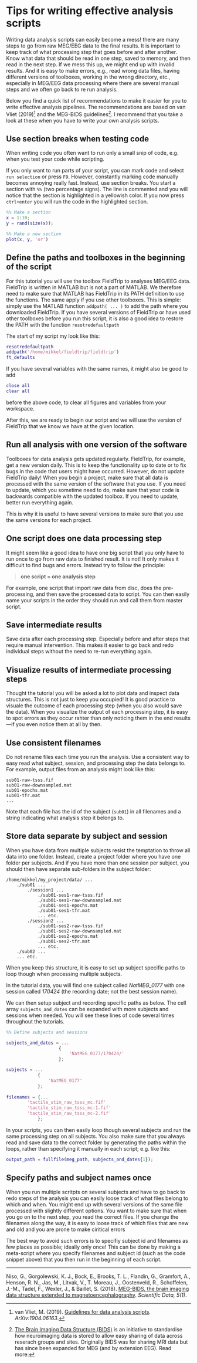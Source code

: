 ﻿# Tips for writing effective analysis scripts

Writing data analysis scripts can easily become a mess! there are many steps to go from raw MEG/EEG data to the final results. It is important to keep track of what processing step that goes before and after another. Know what data that should be read in one step, saved to memory, and then read in the next step. If we mess this up, we might end up with invalid results. And it is easy to make errors, e.g., read wrong data files, having different versions of toolboxes, working in the wrong directory, etc., especially in MEG/EEG data processing where there are several manual steps and we often go back to re run analysis.

Below you find a quick list of recommendations to make it easier for you to write effective analysis pipelines. The recommendations are based on van Vliet (2019)[^1] and the MEG-BIDS guidelines[^2]. I recommend that you take a look at these when you have to write your own analysis scripts.

## Use section breaks when testing code
When writing code you often want to run only a small snip of code, e.g. when you test your code while scripting.

If you only want to run parts of your script, you can mark code and select `run selection` or press `F9`. However, constantly marking code manually becomes annoying really fast. Instead, use section breaks. You start a section with `%%` (two percentage signs). The line is commented and you will notice that the section is highlighted in a yellowish color. If you now press `ctrl+enter` you will run the code in the highlighted section.

```Matlab
%% Make a section
x = 1:10;
y = rand(size(x));

%% Make a new section
plot(x, y, 'or')
```

## Define the paths and toolboxes in the beginning of the script
For this tutorial you will use the toolbox FieldTrip to analyses MEG/EEG data. FieldTrip is written in MATLAB but is not a part of MATLAB. We therefore need to make sure that MATLAB has FieldTrip in its PATH definition to use the functions. The same apply if you use other toolboxes. This is simple: simply use the MATLAB function  `addpath( ... )` to add the path where you downloaded FieldTrip. If you have several versions of FieldTrip or have used other toolboxes before you run this script, it is also a good idea to restore the PATH with the function `resotredefaultpath`

The start of my script my look like this:

```Matlab
resotredefaultpath
addpath('/home/mikkel/fieldtrip/fieldtrip')
ft_defaults
```

If you have several variables with the same names, it might also be good to add 
```matlab
close all
clear all
````
before the above code, to clear all figures and variables from your workspace.

After this, we are ready to begin our script and we will use the version of FieldTrip that we know we have at the given location.

## Run all analysis with one version of the software
Toolboxes for data analysis gets updated regularly. FieldTrip, for example, get a new version daily. This is to keep the functionality up to date or to fix bugs in the code that users might have occurred. However, do not update FieldTrip daily! When you begin a project, make sure that all data is processed with the same version of the software that you use. If you need to update, which you sometime need to do, make sure that your code is backwards compatible with the updated toolbox. If you need to update, better run everything again.

This is why it is useful to have several versions to make sure that you use the same versions for each project.

## One script does one data processing step
It might seem like a good idea to have one big script that you only have to run once to go from raw data to finished result. It is not! It only makes it difficult to find bugs and errors. Instead try to follow the principle:

> **one script = one analysis step**

For example, one script that import raw data from disc, does the pre-processing, and then save the processed data to script. You can then easily name your scripts in the order they should run and call them from master script.

## Save intermediate results
Save data after each processing step. Especially before and after steps that require manual intervention. This makes it easier to go back and redo individual steps without the need to re-run everything again.

## Visualize results of intermediate processing steps
Thought the tutorial you will be asked a lot to plot data and inspect data structures. This is not just to keep you occupied! It is good practice to visuale the outcome of each processing step (when you also would save the data). When you visualize the output of each processing step, it is easy to spot errors as they occur rahter than only noticing them in the end results—if you even notice them at all by then.

## Use consistent filenames
Do not rename files each time you run the analysis. Use a consistent way to easy read what subject, session, and processing step the data belongs to. For example, output files from an analysis might look like this:

    sub01-raw-tsss.fif
    sub01-raw-downsampled.mat
    sub01-epochs.mat
    sub01-tfr.mat
    ...
    
Note that each file has the id of the subject (`sub01`) in all filenames and a string indicating what analysis step it belongs to. 

## Store data separate by subject and session
When you have data from multiple subjects resist the temptation to throw all data into one folder. Instead, create a project folder where you have one folder per subjects. And if you have more than one session per subject, you should then have separate sub-folders in the subject folder:

    /home/mikkel/my_project/data/ ...
        ./sub01 ...
            ./session1 ...
                ./sub01-ses1-raw-tsss.fif
                ./sub01-ses1-raw-downsampled.mat
                ./sub01-ses1-epochs.mat
                ./sub01-ses1-tfr.mat
                ... etc.
            ./session2 ...
                ./sub01-ses2-raw-tsss.fif
                ./sub01-ses2-raw-downsampled.mat
                ./sub01-ses2-epochs.mat
                ./sub01-ses2-tfr.mat
                ... etc.
        ./sub02 ...
        ... etc.

When you keep this structure, it is  easy to set up subject specific paths to loop though when processing multiple subjects.

In the tutorial data, you will find one subject called *NatMEG_0177* with one session called *170424* (the recording date; not the best session name). 

We can then setup subject and recording specific paths as below. The cell array `subjects_and_dates` can be expanded with more subjects and sessions when needed. You will see these lines of code several times throughout the tutorials.

```Matlab
%% Define subjects and sessions

subjects_and_dates = ...
                    {
                        'NatMEG_0177/170424/'
                    };

subjects = ...
            {
                'NatMEG_0177'
            };
                
filenames = {...
        'tactile_stim_raw_tsss_mc.fif'
        'tactile_stim_raw_tsss_mc-1.fif'
        'tactile_stim_raw_tsss_mc-2.fif'
            };
```

In your scripts, you can then easily loop though several subjects and run the same processing step on all subjects. You also make sure that you always read and save data to the correct folder by generating the paths within the loops, rather than specifying it manually in each script; e.g. like this:

````Matlab
output_path = fullfile(meg_path, subjects_and_dates{1});
````

## Specify paths and subject names once
When you run multiple scritpts on several subjects and have to go back to redo steps of the analysis you can easily loose track of what files belong to which and when. You might end up with several versions of the same file processed with slightly different options. You want to make sure that when you go on to the next step, you read the correct files. If you change the filenames along the way, it is easy to loose track of which files that are new and old and you are prone to make ciritical errors

The best way to avoid such errors is to specifiy subject id and filenames as few places as possible; ideally only once! This can be done by making a meta-script where you specify filenames and subject id (such as the code snippet above) that you then run in the beginning of each script.


***

[^1]: van Vliet, M. (2019). [Guidelines for data analysis scripts](https://arxiv.org/pdf/1904.06163.pdf). *ArXiv:1904.06163*.

[^2]: [The Brain Imaging Data Structure (BIDS)](https://bids.neuroimaging.io/) is an initiative to standardise how neuroimaging data is stored  to allow easy sharing of data across reserach groups and sites. Originally BIDS was for sharing MRI data but has since been expanded for MEG (and by extension EEG). Read more: 

Niso, G., Gorgolewski, K. J., Bock, E., Brooks, T. L., Flandin, G., Gramfort, A., Henson, R. N., Jas, M., Litvak, V., T. Moreau, J., Oostenveld, R., Schoffelen, J.-M., Tadel, F., Wexler, J., & Baillet, S. (2018). [MEG-BIDS, the brain imaging data structure extended to magnetoencephalography](https://doi.org/10.1038/sdata.2018.110). *Scientific Data, 5(1)*. 
